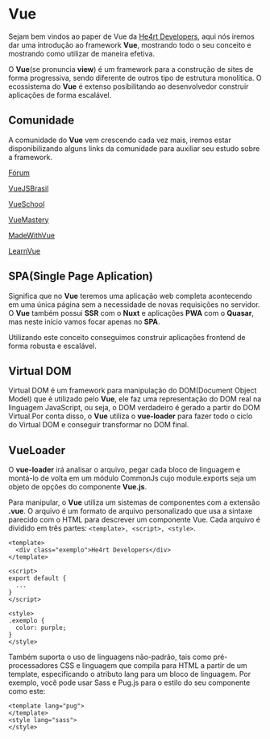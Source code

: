 # Vue

Sejam bem vindos ao paper de Vue da [He4rt Developers](discord.io/He4rt), aqui nós iremos dar uma introdução ao framework **Vue**, mostrando todo o seu conceito e mostrando como utilizar de maneira efetiva.

O **Vue**(se pronuncia **view**) é um framework para a construção de sites de forma progressiva, sendo diferente de outros tipo de estrutura monolítica. O ecossistema do **Vue** é extenso posibilitando ao desenvolvedor construir aplicações de forma escalável.

## Comunidade

A comunidade do **Vue** vem crescendo cada vez mais, iremos estar disponibilizando alguns links da comunidade para auxiliar seu estudo sobre a framework.

[Fórum](https://forum.vuejs.org)

[VueJSBrasil](http://vuejs-brasil.com.br/)

[VueSchool](https://vueschool.io/)

[VueMastery](https://www.vuemastery.com)

[MadeWithVue](https://madewithvuejs.com)

[LearnVue](https://twitter.com/LearnVuejs2)

## SPA(Single Page Aplication)

Significa que no **Vue** teremos uma aplicação web completa acontecendo em uma única página sem a necessidade de novas requisições no servidor. O **Vue** também possui **SSR** com o **Nuxt** e aplicações **PWA** com o **Quasar**, mas neste início vamos focar apenas no **SPA**.

Utilizando este conceito conseguimos construir aplicações frontend de forma robusta e escalável.

## Virtual DOM

Virtual DOM é um framework para manipulação do DOM(Document Object Model) que é utilizado pelo **Vue**, ele faz uma representação do DOM real na linguagem JavaScript, ou seja, o DOM verdadeiro é gerado a partir do DOM Virtual.Por conta disso, o **Vue** utiliza o **vue-loader** para fazer todo o ciclo do Virtual DOM e conseguir transformar no DOM final.

## VueLoader
O **vue-loader** irá analisar o arquivo, pegar cada bloco de linguagem e montá-lo de volta em um módulo CommonJs cujo module.exports seja um objeto de opções do componente **Vue.js**.

Para manipular, o **Vue** utiliza um sistemas de componentes com a extensão **.vue**. O arquivo é um formato de arquivo personalizado que usa a sintaxe parecido com o HTML para descrever um componente Vue. Cada arquivo é dividido em três partes: `<template>, <script>, <style>`.
```vue
<template>
  <div class="exemplo">He4rt Developers</div>
</template>

<script>
export default {
  ...
}
</script>

<style>
.exemplo {
  color: purple;
}
</style>
```

Também suporta o uso de linguagens não-padrão, tais como pré-processadores CSS e linguagem que compila para HTML a partir de um template, especificando o atributo lang para um bloco de linguagem. Por exemplo, você pode usar Sass e Pug.js para o estilo do seu componente como este:
```vue
<template lang="pug">
</template>
<style lang="sass">
</style>
```